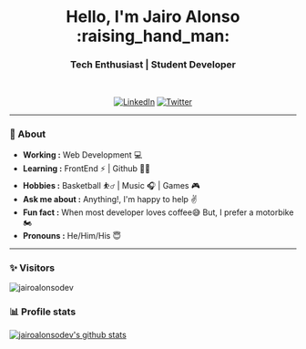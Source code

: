 <h1 align="center"> Hello, I'm Jairo Alonso :raising_hand_man: </h1>

<h3 align="center">  Tech Enthusiast | Student Developer </h3> <br>

<p align="center"> 
<a href="https://www.linkedin.com/in/jairoalonsodev/"><img alt="LinkedIn" src="https://img.shields.io/badge/-jairoalonsodev-blue?style=flat-square&logo=Linkedin&logoColor=white&link=https://www.linkedin.com/in/jairoalonsodev/"></a>
<a href="https://twitter.com/jairoalonsodev"><img alt="Twitter" src="https://img.shields.io/badge/-jairoalonsodev-1ca0f1?style=flat-square&logo=twitter&logoColor=white&link=https://twitter.com/jairoalonsodev"></a>
</p>

---------------------------------------------------------------------------------------------------------------------------------------------------------------------------------
### 🤔 About
-  **Working :**  Web Development :computer:
-  **Learning :** FrontEnd :zap: | Github :man_student:	
-  **Hobbies :** Basketball :basketball_man: | Music :headphones: | Games :video_game:
-  **Ask me about :** Anything!, I'm happy to help :v:
-  **Fun fact :** When most developer loves coffee:sweat_smile: But, I prefer a motorbike :motorcycle: 
-  **Pronouns :** He/Him/His :innocent:

---------------------------------------------------------------------------------------------------------------------------------------------------------------------------------
### ✨ Visitors 

<p align="left"> <img src="https://komarev.com/ghpvc/?username=jairoalonsodev" alt="jairoalonsodev" /> </p>

### 📊 Profile stats

[![jairoalonsodev's github stats](https://github-readme-stats.vercel.app/api?username=jairoalonsodev&show_icons=true&title_color=fff&icon_color=79ff97&text_color=9f9f9f&bg_color=151515)](https://github.com/jairoalonsodev/github-readme-stats)
